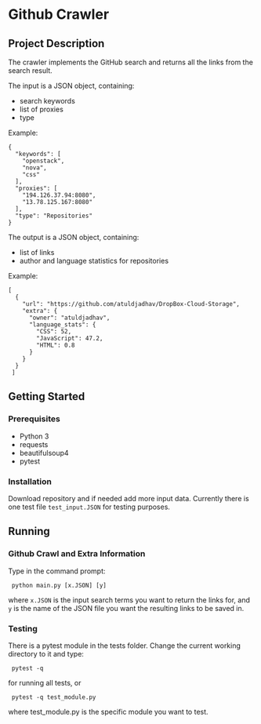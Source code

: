 # Github Crawler

## Project Description

The crawler implements the GitHub search and returns all the links from the search result.

The input is a JSON object, containing:

* search keywords
* list of proxies
* type

Example:
```
{
  "keywords": [
    "openstack",
    "nova",
    "css"
  ],
  "proxies": [
    "194.126.37.94:8080",
    "13.78.125.167:8080"
  ],
  "type": "Repositories"
}
```

The output is a JSON object, containing:

* list of links
* author and language statistics for repositories

Example:
```
[
  {
    "url": "https://github.com/atuldjadhav/DropBox-Cloud-Storage",
    "extra": {
      "owner": "atuldjadhav",
      "language_stats": {
        "CSS": 52,
        "JavaScript": 47.2,
        "HTML": 0.8
      }
    }
  }
 ]
  ```
  
## Getting Started

### Prerequisites

* Python 3
* requests
* beautifulsoup4
* pytest

### Installation
Download repository and if needed add more input data.
Currently there is one test file ```test_input.JSON``` for testing purposes.

## Running
### Github Crawl and Extra Information

Type in the command prompt:

``` python main.py [x.JSON] [y]```

where ```x.JSON``` is the input search terms you want to return the links for,
and ```y``` is the name of the JSON file you want the resulting links to be saved in.

### Testing
There is a pytest module in the tests folder.
Change the current working directory to it and type:

``` pytest -q```

for running all tests, or

``` pytest -q test_module.py```

where test_module.py is the specific module you want to test. 
